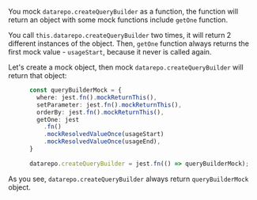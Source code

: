 You mock `datarepo.createQueryBuilder` as a function, the function will return an object with some mock functions include `getOne` function.

You call `this.datarepo.createQueryBuilder` two times, it will return 2 different instances of the object. Then, `getOne` function always returns the first mock value - `usageStart`, because it never is called again.

Let's create a mock object, then mock `datarepo.createQueryBuilder` will return that object:

```ts
      const queryBuilderMock = {
        where: jest.fn().mockReturnThis(),
        setParameter: jest.fn().mockReturnThis(),
        orderBy: jest.fn().mockReturnThis(),
        getOne: jest
          .fn()
          .mockResolvedValueOnce(usageStart)
          .mockResolvedValueOnce(usageEnd),
      }
      
      datarepo.createQueryBuilder = jest.fn(() => queryBuilderMock);
```

As you see, `datarepo.createQueryBuilder` always return `queryBuilderMock` object.
